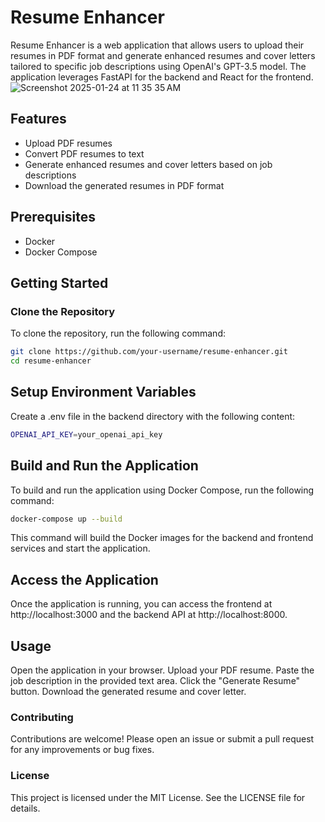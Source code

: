 # Resume Enhancer

Resume Enhancer is a web application that allows users to upload their resumes in PDF format and generate enhanced resumes and cover letters tailored to specific job descriptions using OpenAI's GPT-3.5 model. The application leverages FastAPI for the backend and React for the frontend.
![Screenshot 2025-01-24 at 11 35 35 AM](https://github.com/user-attachments/assets/3833f52b-090b-4d05-8e9a-d0f91a9b6d0c)

## Features

- Upload PDF resumes
- Convert PDF resumes to text
- Generate enhanced resumes and cover letters based on job descriptions
- Download the generated resumes in PDF format

## Prerequisites

- Docker
- Docker Compose

## Getting Started

### Clone the Repository

To clone the repository, run the following command:

```sh
git clone https://github.com/your-username/resume-enhancer.git
cd resume-enhancer
```

## Setup Environment Variables
Create a .env file in the backend directory with the following content:
```sh
OPENAI_API_KEY=your_openai_api_key
```
## Build and Run the Application
To build and run the application using Docker Compose, run the following command:
```sh
docker-compose up --build
```
This command will build the Docker images for the backend and frontend services and start the application.

## Access the Application
Once the application is running, you can access the frontend at http://localhost:3000 and the backend API at http://localhost:8000.

## Usage
Open the application in your browser.
Upload your PDF resume.
Paste the job description in the provided text area.
Click the "Generate Resume" button.
Download the generated resume and cover letter.


### Contributing
Contributions are welcome! Please open an issue or submit a pull request for any improvements or bug fixes.

### License
This project is licensed under the MIT License. See the LICENSE file for details.
